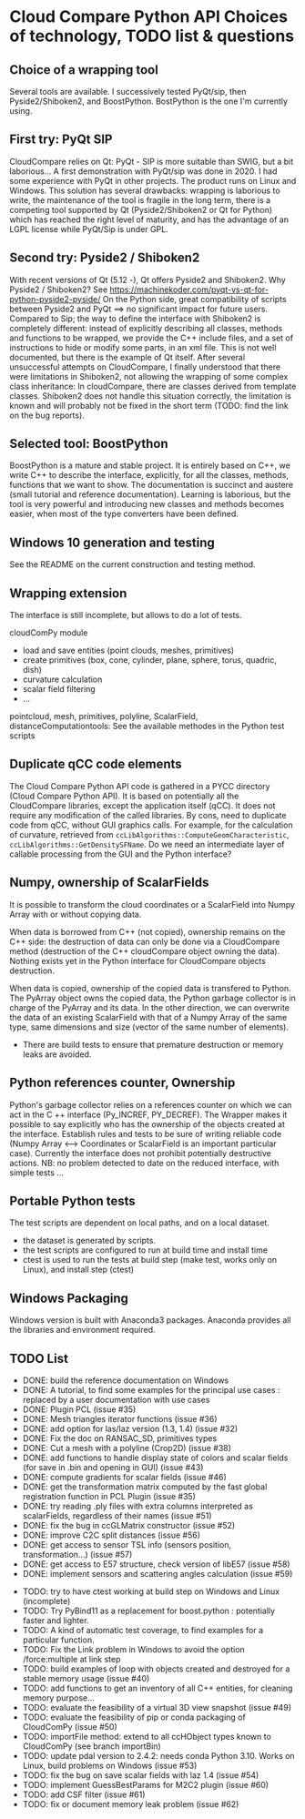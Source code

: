 Cloud Compare Python API Choices of technology, TODO list & questions
======================================================================

Choice of a wrapping tool
-------------------------

Several tools are available. I successively tested PyQt/sip, then Pyside2/Shiboken2, and BoostPython. 
BostPython is the one I'm currently using.

First try: PyQt SIP
-------------------

CloudCompare relies on Qt: PyQt - SIP is more suitable than SWIG, but a bit laborious...
A first demonstration with PyQt/sip was done in 2020. I had some experience with PyQt in other projects. 
The product runs on Linux and Windows.
This solution has several drawbacks: wrapping is laborious to write, the maintenance of the tool is fragile in the long term, 
there is a competing tool supported by Qt (Pyside2/Shiboken2 or Qt for Python) which has reached the right level of maturity, 
and has the advantage of an LGPL license while PyQt/Sip is under GPL.

Second try: Pyside2 / Shiboken2
-------------------------------
With recent versions of Qt (5.12 -), Qt offers Pyside2 and Shiboken2.
Why Pyside2 / Shiboken2?
See https://machinekoder.com/pyqt-vs-qt-for-python-pyside2-pyside/
On the Python side, great compatibility of scripts between Pyside2 and PyQt ==> no significant impact for future users.
Compared to Sip; the way to define the interface with Shiboken2 is completely different: 
instead of explicitly describing all classes, methods and functions to be wrapped, we provide the C++ include files, 
and a set of instructions to hide or modify some parts, in an xml file. This is not well documented, 
but there is the example of Qt itself.
After several unsuccessful attempts on CloudCompare, I finally understood that there were limitations in Shiboken2, 
not allowing the wrapping of some complex class inheritance: In cloudCompare, there are classes derived from template classes. 
Shiboken2 does not handle this situation correctly, the limitation is known and will probably not be fixed in the short term
(TODO: find the link on the bug reports).  

Selected tool: BoostPython
--------------------------
BoostPython is a mature and stable project. It is entirely based on C++, we write C++ to describe the interface, explicitly, 
for all the classes, methods, functions that we want to show.
The documentation is succinct and austere (small tutorial and reference documentation). 
Learning is laborious, but the tool is very powerful and introducing new classes and methods becomes easier, 
when most of the type converters have been defined.

Windows 10 generation and testing
---------------------------------
See the README on the current construction and testing method.

Wrapping extension
------------------

The interface is still incomplete, but allows to do a lot of tests.

cloudComPy module
- load and save entities (point clouds, meshes, primitives)
- create primitives (box, cone, cylinder, plane, sphere, torus, quadric, dish)
- curvature calculation
- scalar field filtering
- ...

pointcloud, mesh, primitives, polyline, ScalarField, distanceComputationtools:
See the available methodes in the Python test scripts

Duplicate qCC code elements
---------------------------
The Cloud Compare Python API code is gathered in a PYCC directory (Cloud Compare Python API).
It is based on potentially all the CloudCompare libraries, except the application itself (qCC).
It does not require any modification of the called libraries.
By cons, need to duplicate code from qCC, without GUI graphics calls.
For example, for the calculation of curvature, retrieved from `ccLibAlgorithms::ComputeGeomCharacteristic`, 
`ccLibAlgorithms::GetDensitySFName`.
Do we need an intermediate layer of callable processing from the GUI and the Python interface?

Numpy, ownership of ScalarFields
--------------------------------
It is possible to transform the cloud coordinates or a ScalarField into Numpy Array with or without copying data.

When data is borrowed from C++ (not copied), ownership remains on the C++ side: 
the destruction of data can only be done via a CloudCompare method (destruction of the C++ cloudCompare object owning the data). 
Nothing exists yet in the Python interface for CloudCompare objects destruction.

When data is copied, ownership of the copied data is transfered to Python. 
The PyArray object owns the copied data, the Python garbage collector is in charge of the PyArray and its data. 
In the other direction, we can overwrite the data of an existing ScalarField with that of a Numpy Array of the same type, 
same dimensions and size (vector of the same number of elements).
- There are build tests to ensure that premature destruction or memory leaks are avoided.

Python references counter, Ownership
------------------------------------
Python's garbage collector relies on a references counter on which we can act in the C ++ interface (Py_INCREF, PY_DECREF).
The Wrapper makes it possible to say explicitly who has the ownership of the objects created at the interface.
Establish rules and tests to be sure of writing reliable code (Numpy Array <--> Coordinates or ScalarField is an important particular case).
Currently the interface does not prohibit potentially destructive actions.
NB: no problem detected to date on the reduced interface, with simple tests ...

Portable Python tests
---------------------
The test scripts are dependent on local paths, and on a local dataset.
- the dataset is generated by scripts.
- the test scripts are configured to run at build time and install time
- ctest is used to run the tests at build step (make test, works only on Linux), and install step (ctest)

Windows Packaging
-----------------
Windows version is built with Anaconda3 packages. Anaconda provides all the libraries and environment required.

TODO List
---------

* DONE: build the reference documentation on Windows
* DONE: A tutorial, to find some examples for the principal use cases : replaced by a user documentation with use cases
* DONE: Plugin PCL (issue #35)
* DONE: Mesh triangles iterator functions (issue #36)
* DONE: add option for las/laz version (1.3, 1.4) (issue #32)
* DONE: Fix the doc on RANSAC_SD, primitives types
* DONE: Cut a mesh with a polyline (Crop2D) (issue #38)
* DONE: add functions to handle display state of colors and scalar fields (for save in .bin and opening in GUI) (issue #43)
* DONE: compute gradients for scalar fields (issue  #46)
* DONE: get the transformation matrix computed by the fast global registration function in PCL Plugin (issue #35)
* DONE: try reading .ply files with extra columns interpreted as scalarFields, regardless of their names (issue #51)
* DONE: fix the bug in ccGLMatrix constructor (issue #52)
* DONE: improve C2C split distances (issue #56)
* DONE: get access to sensor TSL info (sensors position, transformation...) (issue #57)
* DONE: get access to E57 structure, check version of libE57 (issue #58)
* DONE: implement sensors and scattering angles calculation (issue #59)
- TODO: try to have ctest working at build step on Windows and Linux (incomplete)
- TODO: Try PyBind11 as a replacement for boost.python : potentially faster and lighter.
- TODO: A kind of automatic test coverage, to find examples for a particular function.
- TODO: Fix the Link problem in Windows to avoid the option /force:multiple at link step
- TODO: build examples of loop with objects created and destroyed for a stable memory usage (issue #40)
- TODO: add functions to get an inventory of all C++ entities, for cleaning memory purpose...
- TODO: evaluate the feasibility of a virtual 3D view snapshot (issue #49)
- TODO: evaluate the feasibility of pip or conda packaging of CloudComPy (issue #50)
- TODO: importFile method: extend to all ccHObject types known to CloudComPy (see branch importBin)
- TODO: update pdal version to 2.4.2: needs conda Python 3.10. Works on Linux, build problems on Windows (issue #53)
- TODO: fix the bug on save scalar fields with laz 1.4 (issue #54)
- TODO: implement GuessBestParams for M2C2 plugin (issue #60)
- TODO: add CSF filter (issue #61)
- TODO: fix or document memory leak problem (issue #62)



